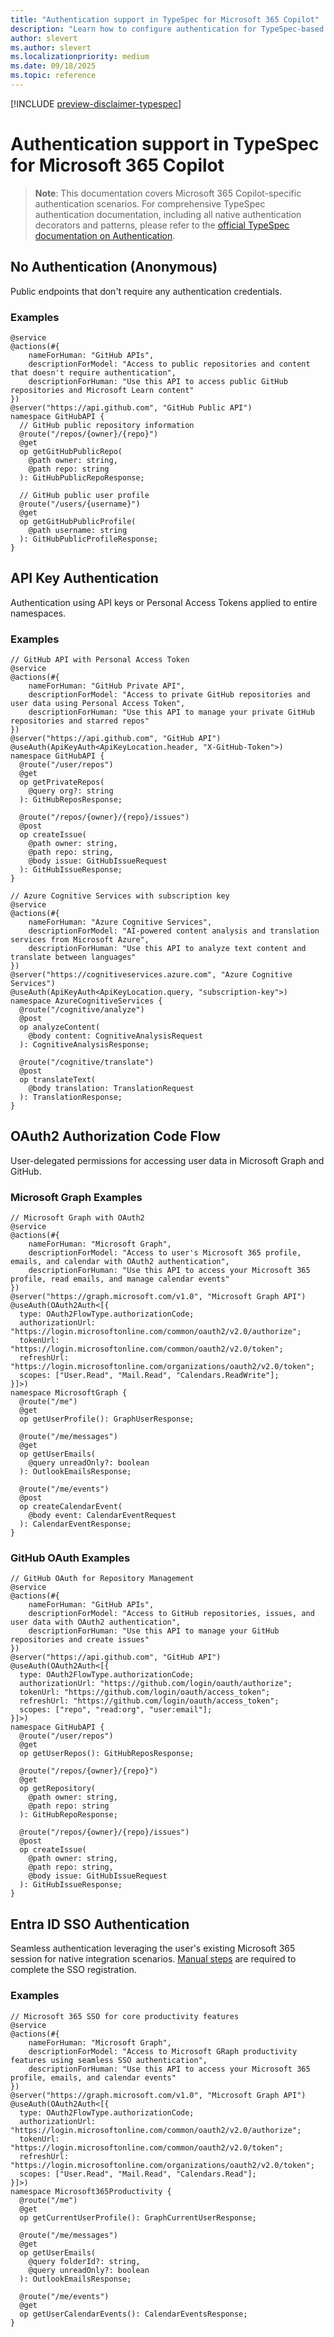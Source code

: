 ```yaml
---
title: "Authentication support in TypeSpec for Microsoft 365 Copilot"
description: "Learn how to configure authentication for TypeSpec-based solutions using OAuth2, Entra ID SSO, API keys, and anonymous access."
author: slevert
ms.author: slevert
ms.localizationpriority: medium
ms.date: 09/18/2025
ms.topic: reference
---
```


<!-- markdownlint-disable MD024 MD059 -->

[!INCLUDE [preview-disclaimer-typespec](includes/preview-disclaimer-typespec.md)]

# Authentication support in TypeSpec for Microsoft 365 Copilot

> **Note**: This documentation covers Microsoft 365 Copilot-specific authentication scenarios. For comprehensive TypeSpec authentication documentation, including all native authentication decorators and patterns, please refer to the [official TypeSpec documentation on Authentication](https://typespec.io/docs/libraries/http/authentication).

## No Authentication (Anonymous)

Public endpoints that don't require any authentication credentials.

### Examples

```typespec
@service
@actions(#{
    nameForHuman: "GitHub APIs",
    descriptionForModel: "Access to public repositories and content that doesn't require authentication",
    descriptionForHuman: "Use this API to access public GitHub repositories and Microsoft Learn content"
})
@server("https://api.github.com", "GitHub Public API")
namespace GitHubAPI {
  // GitHub public repository information
  @route("/repos/{owner}/{repo}")
  @get
  op getGitHubPublicRepo(
    @path owner: string,
    @path repo: string
  ): GitHubPublicRepoResponse;

  // GitHub public user profile
  @route("/users/{username}")
  @get
  op getGitHubPublicProfile(
    @path username: string
  ): GitHubPublicProfileResponse;
}
```

## API Key Authentication

Authentication using API keys or Personal Access Tokens applied to entire namespaces.

### Examples

```typespec
// GitHub API with Personal Access Token
@service
@actions(#{
    nameForHuman: "GitHub Private API",
    descriptionForModel: "Access to private GitHub repositories and user data using Personal Access Token",
    descriptionForHuman: "Use this API to manage your private GitHub repositories and starred repos"
})
@server("https://api.github.com", "GitHub API")
@useAuth(ApiKeyAuth<ApiKeyLocation.header, "X-GitHub-Token">)
namespace GitHubAPI {
  @route("/user/repos")
  @get
  op getPrivateRepos(
    @query org?: string
  ): GitHubReposResponse;

  @route("/repos/{owner}/{repo}/issues")
  @post
  op createIssue(
    @path owner: string,
    @path repo: string,
    @body issue: GitHubIssueRequest
  ): GitHubIssueResponse;
}

// Azure Cognitive Services with subscription key
@service
@actions(#{
    nameForHuman: "Azure Cognitive Services",
    descriptionForModel: "AI-powered content analysis and translation services from Microsoft Azure",
    descriptionForHuman: "Use this API to analyze text content and translate between languages"
})
@server("https://cognitiveservices.azure.com", "Azure Cognitive Services")
@useAuth(ApiKeyAuth<ApiKeyLocation.query, "subscription-key">)
namespace AzureCognitiveServices {
  @route("/cognitive/analyze")
  @post
  op analyzeContent(
    @body content: CognitiveAnalysisRequest
  ): CognitiveAnalysisResponse;

  @route("/cognitive/translate")
  @post
  op translateText(
    @body translation: TranslationRequest
  ): TranslationResponse;
}
```

## OAuth2 Authorization Code Flow

User-delegated permissions for accessing user data in Microsoft Graph and GitHub.

### Microsoft Graph Examples

```typespec
// Microsoft Graph with OAuth2
@service
@actions(#{
    nameForHuman: "Microsoft Graph",
    descriptionForModel: "Access to user's Microsoft 365 profile, emails, and calendar with OAuth2 authentication",
    descriptionForHuman: "Use this API to access your Microsoft 365 profile, read emails, and manage calendar events"
})
@server("https://graph.microsoft.com/v1.0", "Microsoft Graph API")
@useAuth(OAuth2Auth<[{
  type: OAuth2FlowType.authorizationCode;
  authorizationUrl: "https://login.microsoftonline.com/common/oauth2/v2.0/authorize";
  tokenUrl: "https://login.microsoftonline.com/common/oauth2/v2.0/token";
  refreshUrl: "https://login.microsoftonline.com/organizations/oauth2/v2.0/token";
  scopes: ["User.Read", "Mail.Read", "Calendars.ReadWrite"];
}]>)
namespace MicrosoftGraph {
  @route("/me")
  @get
  op getUserProfile(): GraphUserResponse;

  @route("/me/messages")
  @get
  op getUserEmails(
    @query unreadOnly?: boolean
  ): OutlookEmailsResponse;

  @route("/me/events")
  @post
  op createCalendarEvent(
    @body event: CalendarEventRequest
  ): CalendarEventResponse;
}
```

### GitHub OAuth Examples

```typespec
// GitHub OAuth for Repository Management
@service
@actions(#{
    nameForHuman: "GitHub APIs",
    descriptionForModel: "Access to GitHub repositories, issues, and user data with OAuth2 authentication",
    descriptionForHuman: "Use this API to manage your GitHub repositories and create issues"
})
@server("https://api.github.com", "GitHub API")
@useAuth(OAuth2Auth<[{
  type: OAuth2FlowType.authorizationCode;
  authorizationUrl: "https://github.com/login/oauth/authorize";
  tokenUrl: "https://github.com/login/oauth/access_token";
  refreshUrl: "https://github.com/login/oauth/access_token";
  scopes: ["repo", "read:org", "user:email"];
}]>)
namespace GitHubAPI {
  @route("/user/repos")
  @get
  op getUserRepos(): GitHubReposResponse;

  @route("/repos/{owner}/{repo}")
  @get
  op getRepository(
    @path owner: string,
    @path repo: string
  ): GitHubRepoResponse;

  @route("/repos/{owner}/{repo}/issues")
  @post
  op createIssue(
    @path owner: string,
    @path repo: string,
    @body issue: GitHubIssueRequest
  ): GitHubIssueResponse;
}
```

## Entra ID SSO Authentication

Seamless authentication leveraging the user's existing Microsoft 365 session for native integration scenarios. [Manual steps](api-plugin-authentication.md#update-the-microsoft-entra-app-registration) are required to complete the SSO registration.

### Examples

```typespec
// Microsoft 365 SSO for core productivity features
@service
@actions(#{
    nameForHuman: "Microsoft Graph",
    descriptionForModel: "Access to Microsoft GRaph productivity features using seamless SSO authentication",
    descriptionForHuman: "Use this API to access your Microsoft 365 profile, emails, and calendar events"
})
@server("https://graph.microsoft.com/v1.0", "Microsoft Graph API")
@useAuth(OAuth2Auth<[{
  type: OAuth2FlowType.authorizationCode;
  authorizationUrl: "https://login.microsoftonline.com/common/oauth2/v2.0/authorize";
  tokenUrl: "https://login.microsoftonline.com/common/oauth2/v2.0/token";
  refreshUrl: "https://login.microsoftonline.com/organizations/oauth2/v2.0/token";
  scopes: ["User.Read", "Mail.Read", "Calendars.Read"];
}]>)
namespace Microsoft365Productivity {
  @route("/me")
  @get
  op getCurrentUserProfile(): GraphCurrentUserResponse;

  @route("/me/messages")
  @get
  op getUserEmails(
    @query folderId?: string,
    @query unreadOnly?: boolean
  ): OutlookEmailsResponse;

  @route("/me/events")
  @get
  op getUserCalendarEvents(): CalendarEventsResponse;
}
```
